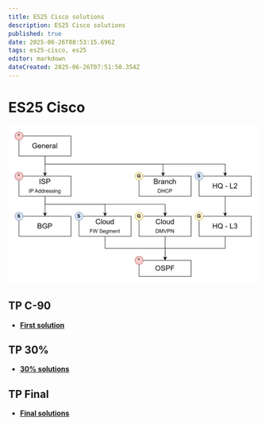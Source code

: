 ```yaml
---
title: ES25 Cisco solutions
description: ES25 Cisco solutions
published: true
date: 2025-06-26T08:53:15.696Z
tags: es25-cisco, es25
editor: markdown
dateCreated: 2025-06-26T07:51:50.354Z
---
```


# ES25 Cisco

![modc-tasks.jpg](/solutions/assets/modc-tasks.jpg)

## TP C-90
- **[First solution](/solutions/cisco/es25-first)**

## TP 30%

- **[30% solutions](/solutions/cisco/es25-first)**

## TP Final
- **[Final solutions](/solutions/cisco/es25-first)**